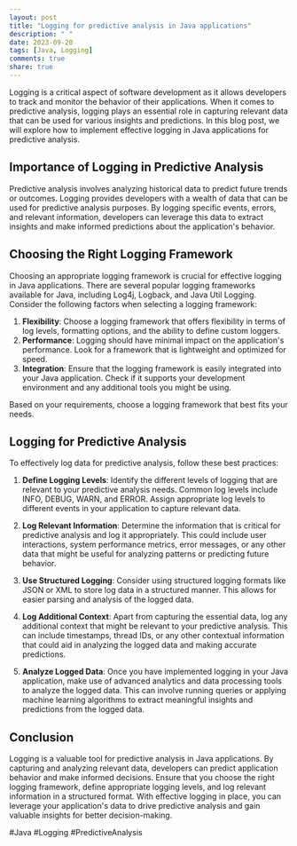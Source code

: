 ```yaml
---
layout: post
title: "Logging for predictive analysis in Java applications"
description: " "
date: 2023-09-20
tags: [Java, Logging]
comments: true
share: true
---
```


Logging is a critical aspect of software development as it allows developers to track and monitor the behavior of their applications. When it comes to predictive analysis, logging plays an essential role in capturing relevant data that can be used for various insights and predictions. In this blog post, we will explore how to implement effective logging in Java applications for predictive analysis.

## Importance of Logging in Predictive Analysis

Predictive analysis involves analyzing historical data to predict future trends or outcomes. Logging provides developers with a wealth of data that can be used for predictive analysis purposes. By logging specific events, errors, and relevant information, developers can leverage this data to extract insights and make informed predictions about the application's behavior.

## Choosing the Right Logging Framework

Choosing an appropriate logging framework is crucial for effective logging in Java applications. There are several popular logging frameworks available for Java, including Log4j, Logback, and Java Util Logging. Consider the following factors when selecting a logging framework:

1. **Flexibility**: Choose a logging framework that offers flexibility in terms of log levels, formatting options, and the ability to define custom loggers.
2. **Performance**: Logging should have minimal impact on the application's performance. Look for a framework that is lightweight and optimized for speed.
3. **Integration**: Ensure that the logging framework is easily integrated into your Java application. Check if it supports your development environment and any additional tools you might be using.

Based on your requirements, choose a logging framework that best fits your needs.

## Logging for Predictive Analysis

To effectively log data for predictive analysis, follow these best practices:

1. **Define Logging Levels**: Identify the different levels of logging that are relevant to your predictive analysis needs. Common log levels include INFO, DEBUG, WARN, and ERROR. Assign appropriate log levels to different events in your application to capture relevant data.

2. **Log Relevant Information**: Determine the information that is critical for predictive analysis and log it appropriately. This could include user interactions, system performance metrics, error messages, or any other data that might be useful for analyzing patterns or predicting future behavior.

3. **Use Structured Logging**: Consider using structured logging formats like JSON or XML to store log data in a structured manner. This allows for easier parsing and analysis of the logged data.

4. **Log Additional Context**: Apart from capturing the essential data, log any additional context that might be relevant to your predictive analysis. This can include timestamps, thread IDs, or any other contextual information that could aid in analyzing the logged data and making accurate predictions.

5. **Analyze Logged Data**: Once you have implemented logging in your Java application, make use of advanced analytics and data processing tools to analyze the logged data. This can involve running queries or applying machine learning algorithms to extract meaningful insights and predictions from the logged data.

## Conclusion

Logging is a valuable tool for predictive analysis in Java applications. By capturing and analyzing relevant data, developers can predict application behavior and make informed decisions. Ensure that you choose the right logging framework, define appropriate logging levels, and log relevant information in a structured format. With effective logging in place, you can leverage your application's data to drive predictive analysis and gain valuable insights for better decision-making.

#Java #Logging #PredictiveAnalysis
